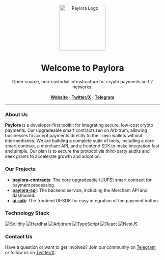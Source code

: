 <p align="center">
  <img src="https://paylora.org/assets/paylora-logo-new-C5zVTwo2.png" alt="Paylora Logo" width="150">
</p>

<h1 align="center">Welcome to Paylora</h1>

<p align="center">
  Open-source, non-custodial infrastructure for crypto payments on L2 networks.
  <br />
  <br />
  <a href="https://paylora.org"><strong>Website</strong></a>
  ·
  <a href="https://twitter.com/paylora_org"><strong>Twitter/X</strong></a>
  ·
  <a href="https://t.me/paylora_org"><strong>Telegram</strong></a>
</p>

---

### **About Us**

**Paylora** is a developer-first toolkit for integrating secure, low-cost crypto payments. Our upgradeable smart contracts run on Arbitrum, allowing businesses to accept payments directly to their own wallets without intermediaries. We are building a complete suite of tools, including a core smart contract, a merchant API, and a frontend SDK to make integration fast and simple. Our plan is to secure the protocol via third-party audits and seek grants to accelerate growth and adoption.

### **Our Projects**

* **[paylora-contracts](https://github.com/paylora-org/paylora-contracts)**: The core upgradeable (UUPS) smart contract for payment processing.
* **[paylora-api](https://github.com/paylora-org/paylora-api)**: The backend service, including the Merchant API and dashboard.
* **[ui-sdk](https://github.com/paylora-org/ui-sdk)**: The frontend UI-SDK for easy integration of the payment button.

### **Technology Stack**

![Solidity](https://img.shields.io/badge/Solidity-%23363636.svg?style=for-the-badge&logo=solidity&logoColor=white)
![Hardhat](https://img.shields.io/badge/Hardhat-yellow?style=for-the-badge&logo=hardhat&logoColor=white)
![Arbitrum](https://img.shields.io/badge/Arbitrum-28A0F0?style=for-the-badge&logo=arbitrum&logoColor=white)
![TypeScript](https://img.shields.io/badge/TypeScript-3178C6?style=for-the-badge&logo=typescript&logoColor=white)
![React](https://img.shields.io/badge/React-20232A?style=for-the-badge&logo=react&logoColor=61DAFB)
![NestJS](https://img.shields.io/badge/NestJS-E0234E?style=for-the-badge&logo=nestjs&logoColor=white)

### **Contact Us**

Have a question or want to get involved? Join our community on [Telegram](https://t.me/paylora_org) or follow us on [Twitter/X](https://twitter.com/paylora_org).

